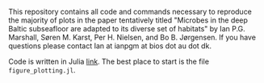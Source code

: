 This repository contains all code and commands necessary to reproduce the majority of plots in the paper tentatively titled "Microbes in the deep Baltic subseafloor are adapted to its diverse set of habitats" by Ian P.G. Marshall, Søren M. Karst, Per H. Nielsen, and Bo B. Jørgensen. If you have questions please contact Ian at ianpgm at bios dot au dot dk.

Code is written in Julia [link](http://www.julia-lang.com). The best place to start is the file `figure_plotting.jl`.